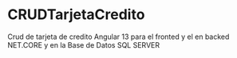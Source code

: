 # CRUDTarjetaCredito

Crud de tarjeta de credito Angular 13 para el fronted y el en backed NET.CORE y en la Base de Datos SQL SERVER
